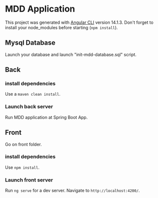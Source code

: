 # MDD Application

This project was generated with [Angular CLI](https://github.com/angular/angular-cli) version 14.1.3.
Don't forget to install your node_modules before starting (`npm install`).

## Mysql Database

Launch your database and launch "init-mdd-database.sql" script. 

## Back

### install dependencies

Use a `maven clean install`.

### Launch back server

Run MDD application at Spring Boot App.  

## Front

Go on front folder.

### install dependencies

Use `npm install`.

### Launch front server

Run `ng serve` for a dev server. Navigate to `http://localhost:4200/`.
